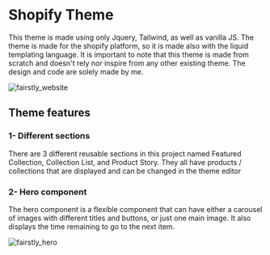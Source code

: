# Shopify Theme

This theme is made using only Jquery, Tailwind, as well as vanilla JS.
The theme is made for the shopify platform, so it is made also with the liquid templating language. 
It is important to note that this theme is made from scratch and doesn't rely nor inspire from any other existing theme. The design and code are solely made by me.

![fairstly_website](https://github.com/MohamedSefyaniLakrizi/Shopify-Theme/assets/102101395/b9de770e-eb55-43d7-a6a3-e4251656a500)

## Theme features

### 1- Different sections

There are 3 different reusable sections in this project named  Featured Collection, Collection List, and Product Story.
They all have products / collections that are displayed and can be changed in the theme editor

### 2- Hero component

The hero component is a flexible component that can have either a carousel of images with different titles and buttons, or just one main image. It also displays the time remaining to go to the next item.

![fairstly_hero](https://github.com/MohamedSefyaniLakrizi/Shopify-Theme/assets/102101395/0e9a99b6-99a0-437d-84de-68d9c6511fd9)
